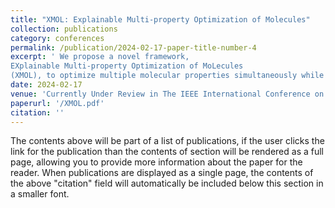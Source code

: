 ```yaml
---
title: "XMOL: Explainable Multi-property Optimization of Molecules"
collection: publications
category: conferences
permalink: /publication/2024-02-17-paper-title-number-4
excerpt: ' We propose a novel framework,
EXplainable Multi-property Optimization of MoLecules
(XMOL), to optimize multiple molecular properties simultaneously while incorporating explainability.'
date: 2024-02-17
venue: 'Currently Under Review in The IEEE International Conference on Acoustics, Speech, and Signal Processing, 2025'
paperurl: '/XMOL.pdf'
citation: ''
---
```


The contents above will be part of a list of publications, if the user clicks the link for the publication than the contents of section will be rendered as a full page, allowing you to provide more information about the paper for the reader. When publications are displayed as a single page, the contents of the above "citation" field will automatically be included below this section in a smaller font.
